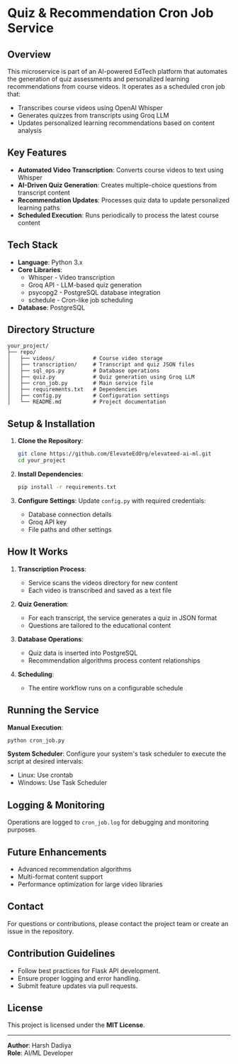 # Quiz & Recommendation Cron Job Service

## Overview
This microservice is part of an AI-powered EdTech platform that automates the generation of quiz assessments and personalized learning recommendations from course videos. It operates as a scheduled cron job that:
- Transcribes course videos using OpenAI Whisper
- Generates quizzes from transcripts using Groq LLM
- Updates personalized learning recommendations based on content analysis

## Key Features
- **Automated Video Transcription**: Converts course videos to text using Whisper
- **AI-Driven Quiz Generation**: Creates multiple-choice questions from transcript content
- **Recommendation Updates**: Processes quiz data to update personalized learning paths
- **Scheduled Execution**: Runs periodically to process the latest course content

## Tech Stack
- **Language**: Python 3.x
- **Core Libraries**:
  - Whisper - Video transcription
  - Groq API - LLM-based quiz generation
  - psycopg2 - PostgreSQL database integration
  - schedule - Cron-like job scheduling
- **Database**: PostgreSQL

## Directory Structure
```
your_project/
├── repo/
│   ├── videos/            # Course video storage
│   ├── transcription/     # Transcript and quiz JSON files
│   ├── sql_ops.py         # Database operations
│   ├── quiz.py            # Quiz generation using Groq LLM
│   ├── cron_job.py        # Main service file
│   ├── requirements.txt   # Dependencies
│   ├── config.py          # Configuration settings
│   └── README.md          # Project documentation
```

## Setup & Installation

1. **Clone the Repository**:
   ```bash
   git clone https://github.com/ElevateEdOrg/elevateed-ai-ml.git
   cd your_project
   ```

2. **Install Dependencies**:
   ```bash
   pip install -r requirements.txt
   ```

3. **Configure Settings**:
   Update `config.py` with required credentials:
   - Database connection details
   - Groq API key
   - File paths and other settings

## How It Works

1. **Transcription Process**:
   - Service scans the videos directory for new content
   - Each video is transcribed and saved as a text file

2. **Quiz Generation**:
   - For each transcript, the service generates a quiz in JSON format
   - Questions are tailored to the educational content

3. **Database Operations**:
   - Quiz data is inserted into PostgreSQL
   - Recommendation algorithms process content relationships

4. **Scheduling**:
   - The entire workflow runs on a configurable schedule

## Running the Service

**Manual Execution**:
```bash
python cron_job.py
```

**System Scheduler**:
Configure your system's task scheduler to execute the script at desired intervals:
- Linux: Use crontab
- Windows: Use Task Scheduler

## Logging & Monitoring
Operations are logged to `cron_job.log` for debugging and monitoring purposes.

## Future Enhancements
- Advanced recommendation algorithms
- Multi-format content support
- Performance optimization for large video libraries

## Contact
For questions or contributions, please contact the project team or create an issue in the repository.

## Contribution Guidelines
- Follow best practices for Flask API development.
- Ensure proper logging and error handling.
- Submit feature updates via pull requests.

## License
This project is licensed under the **MIT License**.

---

**Author**: Harsh Dadiya  
**Role**: AI/ML Developer